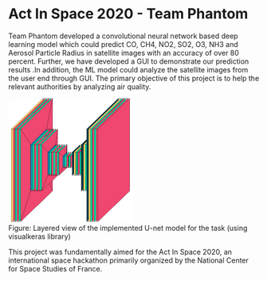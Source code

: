 # Act In Space 2020 - Team Phantom
Team Phantom developed a convolutional neural network based deep learning model which could predict CO, CH4, NO2, SO2, O3, NH3 and Aerosol Particle Radius in satellite images with an accuracy of over 80 percent. Further, we have developed a GUI to demonstrate our prediction results .In addition, the ML model could analyze the satellite images from the user end through GUI. The primary objective of this project is to help the relevant authorities by analyzing air quality.

<img src="https://github.com/NuwanSriBandara/ActInSpace2020_TeamPhantom/blob/main/CNN%20Classification/Model.PNG" width="250" height="250"><br />
Figure: Layered view of the implemented U-net model for the task (using visualkeras library)

This project was fundamentally aimed for the Act In Space 2020, an international space hackathon primarily organized by the National Center for Space Studies of France.
